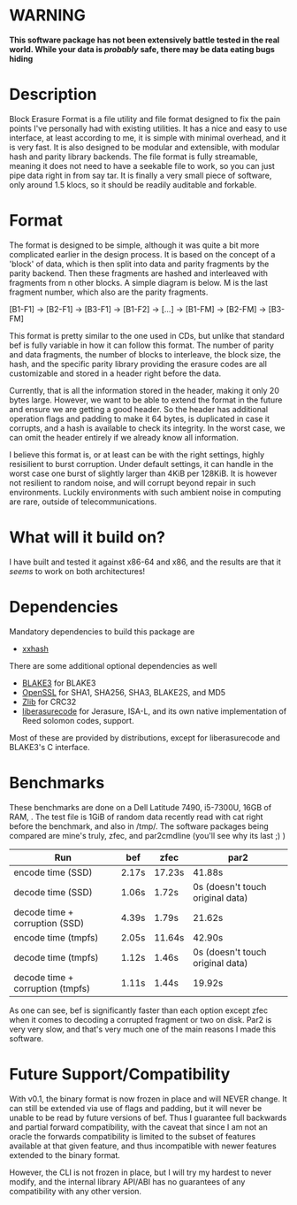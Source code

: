 # WARNING
**This software package has not been extensively battle tested in the real world. While your data is *probably* safe, there may be data eating bugs hiding**

# Description
Block Erasure Format is a file utility and file format designed to fix the pain points I've personally had with existing utilities. It has a nice and easy to use interface, at least according to me, it is simple with minimal overhead, and it is very fast. It is also designed to be modular and extensible, with modular hash and parity library backends. The file format is fully streamable, meaning it does not need to have a seekable file to work, so you can just pipe data right in from say tar. It is finally a very small piece of software, only around 1.5 klocs, so it should be readily auditable and forkable.

# Format
The format is designed to be simple, although it was quite a bit more complicated earlier in the design process. It is based on the concept of a 'block' of data, which is then split into data and parity fragments by the parity backend. Then these fragments are hashed and interleaved with fragments from n other blocks. A simple diagram is below. M is the last fragment number, which also are the parity fragments.

\[B1-F1\] -> \[B2-F1\] -> \[B3-F1\] -> \[B1-F2\] -> \[...\] -> \[B1-FM\] -> \[B2-FM\] -> \[B3-FM\]

This format is pretty similar to the one used in CDs, but unlike that standard bef is fully variable in how it can follow this format. The number of parity and data fragments, the number of blocks to interleave, the block size, the hash, and the specific parity library providing the erasure codes are all customizable and stored in a header right before the data.

Currently, that is all the information stored in the header, making it only 20 bytes large. However, we want to be able to extend the format in the future and ensure we are getting a good header. So the header has additional operation flags and padding to make it 64 bytes, is duplicated in case it corrupts, and a hash is available to check its integrity. In the worst case, we can omit the header entirely if we already know all information.

I believe this format is, or at least can be with the right settings, highly resisilient to burst corruption. Under default settings, it can handle in the worst case one burst of slightly larger than 4KiB per 128KiB. It is however not resilient to random noise, and will corrupt beyond repair in such environments. Luckily environments with such ambient noise in computing are rare, outside of telecommunications.

# What will it build on?
I have built and tested it against x86-64 and x86, and the results are that it _seems_ to work on both architectures!

# Dependencies
Mandatory dependencies to build this package are

- [xxhash](https://github.com/Cyan4973/xxHash)

There are some additional optional dependencies as well

- [BLAKE3](https://github.com/BLAKE3-team/BLAKE3/tree/master/c) for BLAKE3
- [OpenSSL](https://www.openssl.org) for SHA1, SHA256, SHA3, BLAKE2S, and MD5
- [Zlib](https://github.com/madler/zlib) for CRC32
- [liberasurecode](https://github.com/openstack/liberasurecode) for Jerasure, ISA-L, and its own native implementation of Reed solomon codes, support.

Most of these are provided by distributions, except for liberasurecode and BLAKE3's C interface.

# Benchmarks
These benchmarks are done on a Dell Latitude 7490, i5-7300U, 16GB of RAM, . The test file is 1GiB of random data recently read with cat right before the benchmark, and also in /tmp/. The software packages being compared are mine's truly, zfec, and par2cmdline (you'll see why its last ;) )

| Run  | bef  | zfec | par2 |
| ---- | ---- | ---- | ---- |
| encode time (SSD) | 2.17s | 17.23s | 41.88s |
| decode time (SSD) | 1.06s | 1.72s | 0s (doesn't touch original data) |
| decode time + corruption (SSD) | 4.39s | 1.79s | 21.62s |
| encode time (tmpfs) | 2.05s | 11.64s | 42.90s |
| decode time (tmpfs) | 1.12s | 1.46s | 0s (doesn't touch original data) |
| decode time + corruption (tmpfs) | 1.11s | 1.44s | 19.92s |

As one can see, bef is significantly faster than each option except zfec when it comes to decoding a corrupted fragment or two on disk. Par2 is very very slow, and that's very much one of the main reasons I made this software.

# Future Support/Compatibility
With v0.1, the binary format is now frozen in place and will NEVER change. It can still be extended via use of flags and padding, but it will never be unable to be read by future versions of bef. Thus I guarantee full backwards and partial forward compatibility, with the caveat that since I am not an oracle the forwards compatibility is limited to the subset of features available at that given feature, and thus incompatible with newer features extended to the binary format.

However, the CLI is not frozen in place, but I will try my hardest to never modify, and the internal library API/ABI has no guarantees of any compatibility with any other version.
